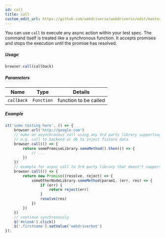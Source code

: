 ```yaml
---
id: call
title: call
custom_edit_url: https://github.com/webdriverio/webdriverio/edit/master/packages/webdriverio/src/commands/browser/call.js
---
```


You can use `call` to execute any async action within your test spec. The command itself
is treated like a synchronous function. It accepts promises and stops the execution until
the promise has resolved.

##### Usage

```js
browser.call(callback)
```

##### Parameters

| Name | Type | Details |
| ---- | ---- | ------- |
| <code><var>callback</var></code> | <code>Function</code> | function to be called |

##### Example

```js call.js
it('some testing here', () => {
    browser.url('http://google.com')
    // make an asynchronous call using any 3rd party library supporting promises
    // e.g. call to backend or db to inject fixture data
    browser.call(() => {
        return somePromiseLibrary.someMethod().then(() => {
            // ...
        })
    })
    // example for async call to 3rd party library that doesn't support promises
    browser.call(() => {
        return new Promise((resolve, reject) => {
            someOtherNodeLibrary.someMethod(param1, (err, res) => {
                if (err) {
                    return reject(err)
                }
                resolve(res)
            })
        })
    })
    // continue synchronously
    $('#elemA').click()
    $('.firstname').setValue('webdriverbot')
});
```

